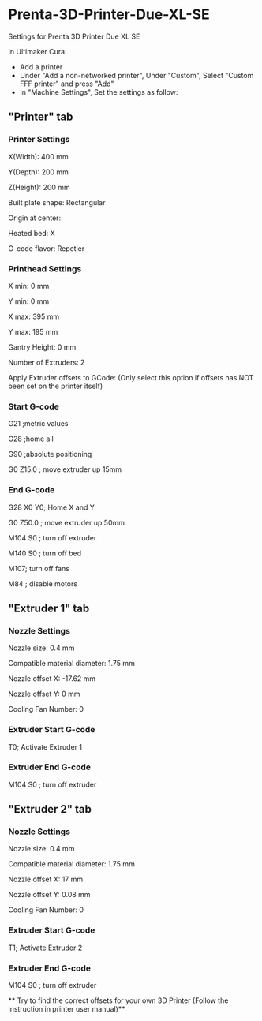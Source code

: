 # Prenta-3D-Printer-Due-XL-SE
Settings for Prenta 3D Printer Due XL SE

In Ultimaker Cura:
- Add a printer
- Under "Add a non-networked printer", Under "Custom", Select "Custom FFF printer" and press "Add"
- In "Machine Settings", Set the settings as follow:
## "Printer" tab
### Printer Settings
X(Width):  400 mm

Y(Depth):  200 mm

Z(Height): 200 mm

Built plate shape: Rectangular

Origin at center:  

Heated bed:  X

G-code flavor: Repetier
### Printhead Settings
X min: 0 mm

Y min: 0 mm

X max: 395 mm

Y max: 195 mm

Gantry Height: 0 mm

Number of Extruders: 2

Apply Extruder offsets to GCode:  (Only select this option if offsets has NOT been set on the printer itself)
### Start G-code
G21 ;metric values

G28 ;home all

G90 ;absolute positioning

G0 Z15.0 ; move extruder up 15mm
### End G-code
G28 X0 Y0; Home X and Y

G0 Z50.0 ; move extruder up 50mm

M104 S0 ; turn off extruder

M140 S0 ; turn off bed

M107; turn off fans

M84 ; disable motors

## "Extruder 1" tab
### Nozzle Settings
Nozzle size: 0.4 mm

Compatible material diameter: 1.75 mm

Nozzle offset X: -17.62 mm

Nozzle offset Y:  0 mm

Cooling Fan Number: 0
### Extruder Start G-code
T0; Activate Extruder 1
### Extruder End G-code
M104 S0 ; turn off extruder

## "Extruder 2" tab
### Nozzle Settings
Nozzle size: 0.4 mm

Compatible material diameter: 1.75 mm

Nozzle offset X: 17 mm

Nozzle offset Y:  0.08 mm

Cooling Fan Number: 0
### Extruder Start G-code
T1; Activate Extruder 2
### Extruder End G-code
M104 S0 ; turn off extruder


** Try to find the correct offsets for your own 3D Printer (Follow the instruction in printer user manual)**
